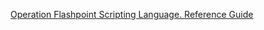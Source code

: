 [Operation Flashpoint Scripting Language. Reference Guide](https://operation-flashpoint-s-scripting-language-reference-guide.googlecode.com/hg/ofp-scripting.content.html)